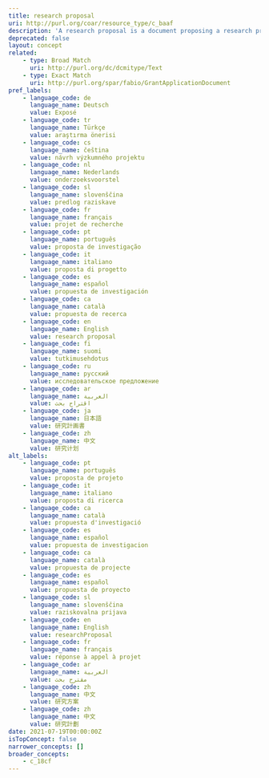 ```yaml
---
title: research proposal
uri: http://purl.org/coar/resource_type/c_baaf
description: 'A research proposal is a document proposing a research project, generally in the sciences or academia, and generally constitutes a request for sponsorship of that research. [Source: https://en.wikipedia.org/wiki/Research_proposal]'
deprecated: false
layout: concept
related:
    - type: Broad Match
      uri: http://purl.org/dc/dcmitype/Text
    - type: Exact Match
      uri: http://purl.org/spar/fabio/GrantApplicationDocument
pref_labels:
    - language_code: de
      language_name: Deutsch
      value: Exposé
    - language_code: tr
      language_name: Türkçe
      value: araştırma önerisi
    - language_code: cs
      language_name: čeština
      value: návrh výzkumného projektu
    - language_code: nl
      language_name: Nederlands
      value: onderzoeksvoorstel
    - language_code: sl
      language_name: slovenščina
      value: predlog raziskave
    - language_code: fr
      language_name: français
      value: projet de recherche
    - language_code: pt
      language_name: português
      value: proposta de investigação
    - language_code: it
      language_name: italiano
      value: proposta di progetto
    - language_code: es
      language_name: español
      value: propuesta de investigación
    - language_code: ca
      language_name: català
      value: propuesta de recerca
    - language_code: en
      language_name: English
      value: research proposal
    - language_code: fi
      language_name: suomi
      value: tutkimusehdotus
    - language_code: ru
      language_name: русский
      value: исследовательское предложение
    - language_code: ar
      language_name: العربية
      value: اقتراح بحث
    - language_code: ja
      language_name: 日本語
      value: 研究計画書
    - language_code: zh
      language_name: 中文
      value: 研究计划
alt_labels:
    - language_code: pt
      language_name: português
      value: proposta de projeto
    - language_code: it
      language_name: italiano
      value: proposta di ricerca
    - language_code: ca
      language_name: català
      value: propuesta d'investigació
    - language_code: es
      language_name: español
      value: propuesta de investigacion
    - language_code: ca
      language_name: català
      value: propuesta de projecte
    - language_code: es
      language_name: español
      value: propuesta de proyecto
    - language_code: sl
      language_name: slovenščina
      value: raziskovalna prijava
    - language_code: en
      language_name: English
      value: researchProposal
    - language_code: fr
      language_name: français
      value: réponse à appel à projet
    - language_code: ar
      language_name: العربية
      value: مقترح بحث
    - language_code: zh
      language_name: 中文
      value: 研究方案
    - language_code: zh
      language_name: 中文
      value: 研究計劃
date: 2021-07-19T00:00:00Z
isTopConcept: false
narrower_concepts: []
broader_concepts:
    - c_18cf
---
```



